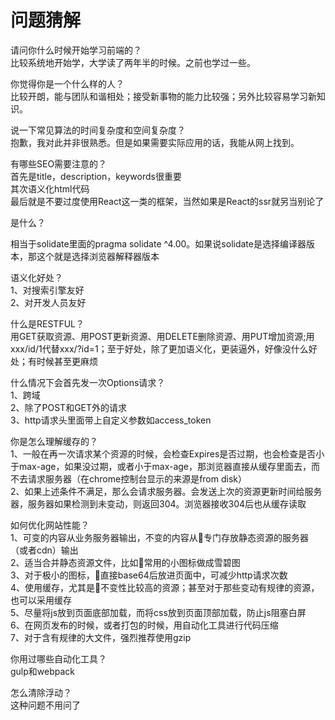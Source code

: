# 问题猜解
请问你什么时候开始学习前端的？  
比较系统地开始学，大学读了两年半的时候。之前也学过一些。

你觉得你是一个什么样的人？  
比较开朗，能与团队和谐相处；接受新事物的能力比较强；另外比较容易学习新知识。

说一下常见算法的时间复杂度和空间复杂度？  
抱歉，我对此并非很熟悉。但是如果需要实际应用的话，我能从网上找到。

有哪些SEO需要注意的？  
首先是title，description，keywords很重要  
其次语义化html代码  
最后就是不要过度使用React这一类的框架，当然如果是React的ssr就另当别论了

<!doctype>是什么？  
相当于solidate里面的pragma solidate ^4.00。如果说solidate是选择编译器版本，那这个就是选择浏览器解释器版本

语义化好处？  
1、对搜索引擎友好  
2、对开发人员友好

什么是RESTFUL？  
用GET获取资源、用POST更新资源、用DELETE删除资源、用PUT增加资源;用xxx/id/1代替xxx/?id=1；至于好处，除了更加语义化，更装逼外，好像没什么好处；有时候甚至更麻烦

什么情况下会首先发一次Options请求？  
1、跨域  
2、除了POST和GET外的请求  
3、http请求头里面带上自定义参数如access_token

你是怎么理解缓存的？  
1、一般在再一次请求某个资源的时候，会检查Expires是否过期，也会检查是否小于max-age，如果没过期，或者小于max-age，那浏览器直接从缓存里面去，而不去请求服务器（在chrome控制台显示的来源是from disk）  
2、如果上述条件不满足，那么会请求服务器。会发送上次的资源更新时间给服务器，服务器如果检测到未变动，则返回304。浏览器接收304后也从缓存读取

如何优化网站性能？  
1、可变的内容从业务服务器输出，不变的内容从专门存放静态资源的服务器（或者cdn）输出  
2、适当合并静态资源文件，比如常用的小图标做成雪碧图  
3、对于极小的图标，直接base64后放进页面中，可减少http请求次数  
4、使用缓存，尤其是不变性比较高的资源；甚至对于那些变动有规律的资源，也可以采用缓存  
5、尽量将js放到页面底部加载，而将css放到页面顶部加载，防止js阻塞白屏  
6、在网页发布的时候，或者打包的时候，用自动化工具进行代码压缩  
7、对于含有规律的大文件，强烈推荐使用gzip

你用过哪些自动化工具？  
gulp和webpack

怎么清除浮动？  
这种问题不用问了

